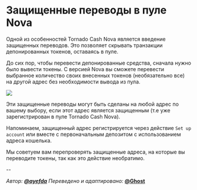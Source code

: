 # Защищенные переводы в пуле Nova

Одной из особенностей Tornado Cash Nova является введение защищенных переводов. Это позволяет скрывать транзакции депонированных токенов, оставаясь в пуле.

До сих пор, чтобы перевести депонированные средства, сначала нужно было вывести токены. С версией Nova вы сможете перевести выбранное количество своих внесенных токенов (необязательно все) на другой адрес без необходимости вывода из пула.

![](https://i.imgur.com/cf99tOn.gif)

Эти защищенные переводы могут быть сделаны на любой адрес по вашему выбору, если этот адрес является защищенным (т.е уже зарегистрирован в пуле Tornado Cash Nova).

Напоминаем, защищенный адрес регистрируется через действие `Set up account` или вместе с первоначальным депозитом с использованием адреса кошелька.

Мы советуем вам перепроверять защищенные адреса, на которые вы переводите токены, так как это действие необратимо.

\--

_Автор:_ [_**@ayefda**_](https://torn.community/u/ayefda) _Переведено и адаптировано:_ [**@Ghost**](https://torn.community/u/ghost)

